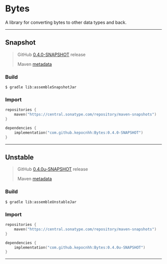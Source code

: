 # Bytes
A library for converting bytes to other data types and back.

---

## Snapshot

> GitHub [0.4.0-SNAPSHOT](https://github.com/StanleyProjects/Bytes/releases/tag/0.4.0-SNAPSHOT) release
>
> Maven [metadata](https://central.sonatype.com/repository/maven-snapshots/com/github/kepocnhh/Bytes/maven-metadata.xml)

### Build
```
$ gradle lib:assembleSnapshotJar
```

### Import
```kotlin
repositories {
    maven("https://central.sonatype.com/repository/maven-snapshots")
}

dependencies {
    implementation("com.github.kepocnhh:Bytes:0.4.0-SNAPSHOT")
}
```

---

## Unstable

> GitHub [0.4.0u-SNAPSHOT](https://github.com/StanleyProjects/Bytes/releases/tag/0.4.0u-SNAPSHOT) release
>
> Maven [metadata](https://central.sonatype.com/repository/maven-snapshots/com/github/kepocnhh/Bytes/maven-metadata.xml)

### Build
```
$ gradle lib:assembleUnstableJar
```

### Import
```kotlin
repositories {
    maven("https://central.sonatype.com/repository/maven-snapshots")
}

dependencies {
    implementation("com.github.kepocnhh:Bytes:0.4.0u-SNAPSHOT")
}
```

---
